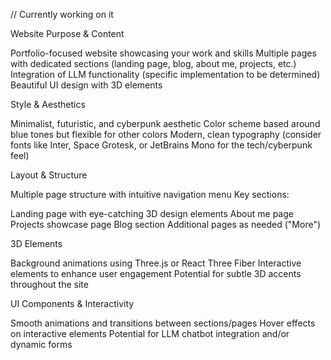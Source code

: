 // Currently working on it


Website Purpose & Content

Portfolio-focused website showcasing your work and skills
Multiple pages with dedicated sections (landing page, blog, about me, projects, etc.)
Integration of LLM functionality (specific implementation to be determined)
Beautiful UI design with 3D elements

Style & Aesthetics

Minimalist, futuristic, and cyberpunk aesthetic
Color scheme based around blue tones but flexible for other colors
Modern, clean typography (consider fonts like Inter, Space Grotesk, or JetBrains Mono for the tech/cyberpunk feel)

Layout & Structure

Multiple page structure with intuitive navigation menu
Key sections:

Landing page with eye-catching 3D design elements
About me page
Projects showcase page
Blog section
Additional pages as needed ("More")



3D Elements

Background animations using Three.js or React Three Fiber
Interactive elements to enhance user engagement
Potential for subtle 3D accents throughout the site

UI Components & Interactivity

Smooth animations and transitions between sections/pages
Hover effects on interactive elements
Potential for LLM chatbot integration and/or dynamic forms
